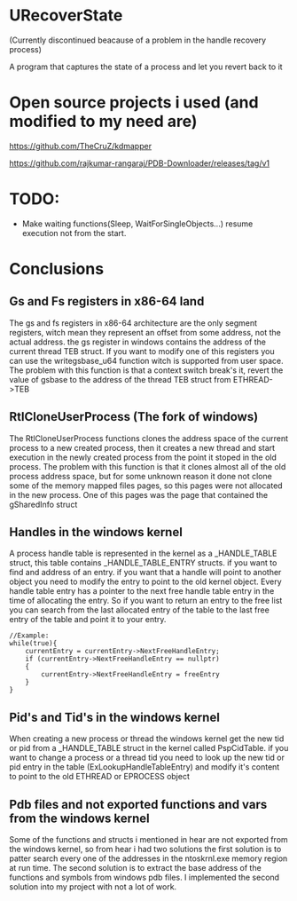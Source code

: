 # URecoverState

(Currently discontinued beacause of a problem in the handle recovery process)

A program that captures the state of a process and let you revert back to it

<h1>Open source projects i used (and modified to my need are)</h1>

https://github.com/TheCruZ/kdmapper

https://github.com/rajkumar-rangaraj/PDB-Downloader/releases/tag/v1


<h1>TODO:</h1>

<ul>

<li>Make waiting functions(Sleep, WaitForSingleObjects...) resume execution not from the start.</li>

</ul>

<h1>Conclusions</h1>

<h2>Gs and Fs registers in x86-64 land</h2>
The gs and fs registers in x86-64 architecture are the only segment registers, witch mean they represent an offset
from some address, not the actual address. the gs register in windows contains the address of the current thread TEB struct. If you want to modify one of this registers you can use the writegsbase_u64 function witch is supported from user space. The problem with this function is that a context switch break's it, revert the value of gsbase to the address of the thread TEB struct from ETHREAD->TEB

<h2>RtlCloneUserProcess (The fork of windows)</h2>
The RtlCloneUserProcess functions clones the address space of the current process to a new created process, then it creates a new thread and start execution in the newly created process from the point it stoped in the old process.
The problem with this function is that it clones almost all of the old process address space, but for some unknown reason it done not clone some of the memory mapped files pages, so this pages were not allocated in the new process. 
One of this pages was the page that contained the gSharedInfo struct

<h2>Handles in the windows kernel</h2>
A process handle table is represented in the kernel as a _HANDLE_TABLE struct, this table contains _HANDLE_TABLE_ENTRY structs. if you want to find and address of an entry. if you want that a handle will point to another object you need to modify the entry to point to the old kernel object. Every handle table entry has a pointer to the next free handle table entry in the time of allocating the entry. So if you want to return an entry to the free list you can search from the last allocated entry of the table to the last free entry of the table
and point it to your entry.
    
    //Example:
    while(true){
        currentEntry = currentEntry->NextFreeHandleEntry; 
        if (currentEntry->NextFreeHandleEntry == nullptr) 
        {
            currentEntry->NextFreeHandleEntry = freeEntry
        } 
    }

<h2>Pid's and Tid's in the windows kernel</h2>
When creating a new process or thread the windows kernel get the new tid or pid from a _HANDLE_TABLE
struct in the kernel called PspCidTable. if you want to change a process or a thread tid you need to look up the new tid or pid entry in the table (ExLookupHandleTableEntry) and modify it's content to point to the old ETHREAD or EPROCESS object 

<h2>Pdb files and not exported functions and vars from the windows kernel</h2>
Some of the functions and structs i mentioned in hear are not exported from the windows kernel, so from hear i had two solutions the first solution  is to patter search every one of the addresses in the ntoskrnl.exe memory region at run time. The second solution is to extract the base address of the functions and symbols from windows pdb files.
I implemented the second solution into my project with not a lot of work.

